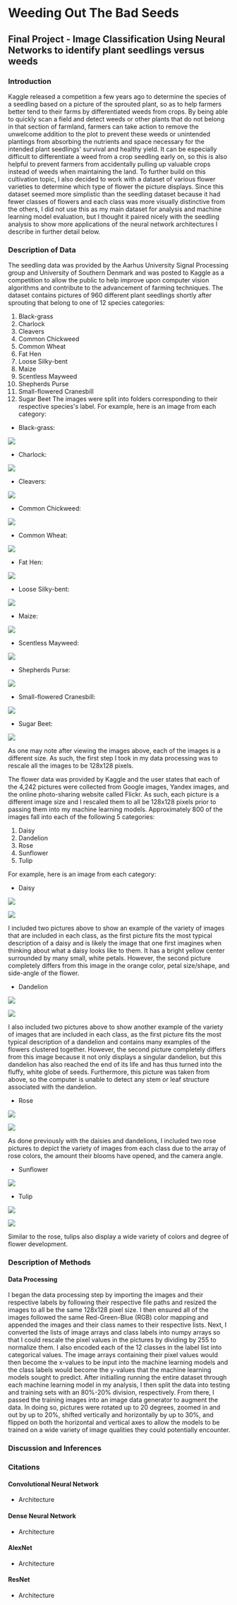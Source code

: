 # Weeding Out The Bad Seeds
## Final Project - Image Classification Using Neural Networks to identify plant seedlings versus weeds

### Introduction

Kaggle released a competition a few years ago to determine the species of a seedling based on a picture of the sprouted plant, so as to help farmers better tend to their farms by differentiated weeds from crops.  By being able to quickly scan a field and detect weeds or other plants that do not belong in that section of farmland, farmers can take action to remove the unwelcome addition to the plot to prevent these weeds or unintended plantings from absorbing the nutrients and space necessary for the intended plant seedlings' survival and healthy yield.
It can be especially difficult to differentiate a weed from a crop seedling early on, so this is also helpful to prevent farmers from accidentally pulling up valuable crops instead of weeds when maintaining the land.  To further build on this cultivation topic, I also decided to work with a dataset of various flower varieties to determine which type of flower the picture displays.  Since this dataset seemed more simplistic than the seedling dataset because it had fewer classes of flowers and each class was more visually distinctive from the others, I did not use this as my main dataset for analysis and machine learning model evaluation, but I thought it paired nicely with the seedling analysis to show more applications of the neural network architectures I describe in further detail below.

### Description of Data

The seedling data was provided by the Aarhus University Signal Processing group and University of Southern Denmark and was posted to Kaggle as a competition to allow the public to help improve upon computer vision algorithms and contribute to the advancement of farming techniques.
The dataset contains pictures of 960 different plant seedlings shortly after sprouting that belong to one of 12 species categories:
  1. Black-grass
  2. Charlock
  3. Cleavers
  4. Common Chickweed
  5. Common Wheat
  6. Fat Hen
  7. Loose Silky-bent
  8. Maize
  9. Scentless Mayweed
  10. Shepherds Purse
  11. Small-flowered Cranesbill
  12. Sugar Beet
The images were split into folders corresponding to their respective species's label.  For example, here is an image from each category:

  * Black-grass:
  
  ![](Blackgrass.png)
  
  * Charlock:

  ![](Charlock.png)
  
  * Cleavers:
  
  ![](Cleavers.png)
  
  * Common Chickweed:
  
  ![](CommonChickweed.png)
  
  * Common Wheat:
  
  ![](CommonWheat.png)
  
  * Fat Hen:
  
  ![](FatHen.png)
  
  * Loose Silky-bent:
  
  ![](LooseSilkybent.png)
  
  * Maize:
  
  ![](Maize.png)
  
  * Scentless Mayweed:
  
  ![](ScentlessMayweed.png)
  
  * Shepherds Purse:
  
  ![](SheperdsPurse.png)
  
  * Small-flowered Cranesbill:
 
 ![](SmallfloweredCranesbill.png)
  
  * Sugar Beet:
  
  ![](Sugarbeet.png)

As one may note after viewing the images above, each of the images is a different size.  As such, the first step I took in my data processing was to rescale all the images to be 128x128 pixels.


The flower data was provided by Kaggle and the user states that each of the 4,242 pictures were collected from Google images, Yandex images, and the online photo-sharing website called Flickr.  As such, each picture is a different image size and I rescaled them to all be 128x128 pixels prior to passing them into my machine learning models.  Approximately 800 of the images fall into each of the following 5 categories:
  1. Daisy
  2. Dandelion
  3. Rose
  4. Sunflower
  5. Tulip

For example, here is an image from each category:

  * Daisy
  
  ![](Daisy1.jpg)
  
  ![](Daisy2.jpg)
  
  I included two pictures above to show an example of the variety of images that are included in each class, as the first picture fits the most typical description of a daisy and is likely the image that one first imagines when thinking about what a daisy looks like to them.  It has a bright yellow center surrounded by many small, white petals.  However, the second picture completely differs from this image in the orange color, petal size/shape, and side-angle of the flower.

  * Dandelion

  ![](Dandelion1.jpg)
  
  ![](Dandelion2.jpg)

  I also included two pictures above to show another example of the variety of images that are included in each class, as the first picture fits the most typical description of a dandelion and contains many examples of the flowers clustered together. However, the second picture completely differs from this image because it not only displays a singular dandelion, but this dandelion has also reached the end of its life and has thus turned into the fluffy, white globe of seeds.  Furthermore, this picture was taken from above, so the computer is unable to detect any stem or leaf structure associated with the dandelion.

  * Rose
  
  ![](Rose1.jpg)
  
  ![](Rose2.jpg)

  As done previously with the daisies and dandelions, I included two rose pictures to depict the variety of images from each class due to the array of rose colors, the amount their blooms have opened, and the camera angle.

  * Sunflower

  ![](Sunflower.jpg)
  
  * Tulip
  
  ![](Tulip.jpg)
  
  ![](Tulip2.jpg)

  Similar to the rose, tulips also display a wide variety of colors and degree of flower development.

###  Description of Methods

#### Data Processing
I began the data processing step by importing the images and their respective labels by following their respective file paths and resized the images to all be the same 128x128 pixel size.  I then ensured all of the images followed the same Red-Green-Blue (RGB) color mapping and appended the images and their class names to their respective lists.  Next, I converted the lists of image arrays and class labels into numpy arrays so that I could rescale the pixel values in the pictures by dividing by 255 to normalize them.  I also encoded each of the 12 classes in the label list into categorical values.  The image arrays containing their pixel values would then become the x-values to be input into the machine learning models and the class labels would become the y-values that the machine learning models sought to predict.  After initialling running the entire dataset through each machine learning model in my analysis, I then split the data into testing and training sets with an 80%-20% division, respectively.  From there, I passed the training images into an image data generator to augment the data.  In doing so, pictures were rotated up to 20 degrees, zoomed in and out by up to 20%, shifted vertically and horizontally by up to 30%, and flipped on both the horizontal and vertical axes to allow the models to be trained on a wide variety of image qualities they could potentially encounter.

### Discussion and Inferences


### Citations
#### Convolutional Neural Network

  * Architecture

#### Dense Neural Network

  * Architecture

#### AlexNet

  * Architecture

#### ResNet
  
  * Architecture
